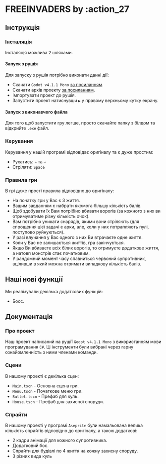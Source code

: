 ﻿# FREEINVADERS by :action_27

## Інструкція

### Інсталяція

Інсталяція можлива 2 шляхами.

#### Запуск з рушія

Для запуску з рушія потрібно виконати данні дії:
- Скачати `Godot v4.1.1 Mono` [за посиланням](https://godotengine.org/download/archive/4.1.1-stable/).
- Скачати архів проекту [за посиланням](https://github.com/Pazzann/FreeInvaders).
- Імпортувати проект до рушія.
- Запустити проект натиснувши `▶︎` у правому верхньому кутку екрану.


#### Запуск з виконавчого файла

Для того щоб запустити гру легше, просто скачайте папку з білдом та відкрийте `.exe` файл.

### Керування

Керування у нашій програмі відповідає оригіналу та є дуже простим:
 - Рухатись: `⬅︎` та `➡︎`
 - Стріляти: `Space`

### Правила гри

В грі дуже прості правила відповідно до оригіналу:
- На початку гри у Вас є 3 життя.
- Вашим завданням є набрати якомога більшу кількість балів.
- Щоб здобувати їх Вам потрібіно вбивати ворогів (за кожного з них ви отримуватиме різну кількість очок).
- Вам потрібно уникати снарядів, якими вони стріляють (для спрощення цієї задачі є арки, але, коли у них потрапляють пулі, поступово руйнуються).
- У разі влучання у Вас одного з них Ви втрачаєте одне життя.
- Коли у Вас не залишається життів, гра закінчується.
- Якщо Ви вбиваєте всіх білих ворогів, то отримуєте додаткове життя, а натовп монстрів стає початковим.
- У рандомний момент часу спавниться червоний супротивник, вціливши в який можна отримати випадкову кількість балів.

## Наші нові функції

Ми реалізували декілька додаткових функцій:
 - Босс.

## Документація

### Про проект

Наш проект написаний на рушії `Godot v4.1.1 Mono` з використанням мови програмування `С#`. Ці інструменти були вибрані через гарну ознайомленність з ними членами команди.

### Cцени

В нашому проекті є декілька сцен:
 - `Main.tscn` - Основна сцена гри.
 - `Menu.tscn` - Початкове меню гри.
 - `Bullet.tscn` - Префаб для куль.
 - `House.tscn` - Префаб для захисної споруди.

### Спрайти

В нашому проекті у програмі `Aseprite` були намальована велика кількість спрайтів відповідно до оригіналу, а також додаткові:
 - 2 кадри анімації для кожного супротивника.
 - Додатковий бос.
 - Спрайти для будівлі по 4 життя на кожну захисну споруду.
 - 3 різних вида куль
